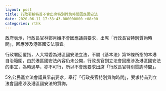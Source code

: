 ```yaml
---
layout: post
title: 行政署稱特首不會出席特別質詢時間回應國安法
date: 2020-06-11 17:38:43.000000000 +08:00
categories: rthk
---
```


政府表示，行政長官林鄭月娥不會因應議員要求，出席「行政長官特別質詢時間」，回應涉及港區國安法事宜。

行政署回覆指，人大常委為港區國安法立法，不屬《基本法》第18條所指的本港自治範圍，由於港區國安法內容仍未公開，行政長官到立法會回應涉及港區國安法的事宜，為時過早，亦不可行，所以不會應要求出席「行政長官特別質詢時間」。

5名公民黨立法會議員早前要求，舉行「行政長官特別質詢時間」，要求特首到立法會回應涉及港區國安法的質詢。

